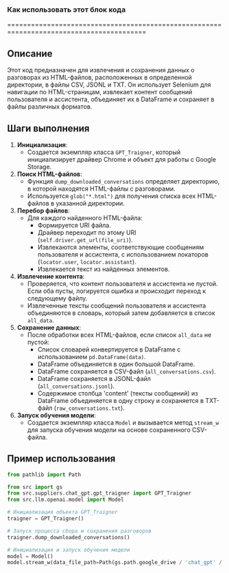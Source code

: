 ### Как использовать этот блок кода
=========================================================================================

Описание
-------------------------
Этот код предназначен для извлечения и сохранения данных о разговорах из HTML-файлов, расположенных в определенной директории, в файлы CSV, JSONL и TXT. Он использует Selenium для навигации по HTML-страницам, извлекает контент сообщений пользователя и ассистента, объединяет их в DataFrame и сохраняет в файлы различных форматов.

Шаги выполнения
-------------------------
1. **Инициализация**:
   - Создается экземпляр класса `GPT_Traigner`, который инициализирует драйвер Chrome и объект для работы с Google Storage.
2. **Поиск HTML-файлов**:
   - Функция `dump_downloaded_conversations` определяет директорию, в которой находятся HTML-файлы с разговорами.
   - Используется `glob("*.html")` для получения списка всех HTML-файлов в указанной директории.
3. **Перебор файлов**:
   - Для каждого найденного HTML-файла:
     - Формируется URI файла.
     - Драйвер переходит по этому URI (`self.driver.get_url(file_uri)`).
     - Извлекаются элементы, соответствующие сообщениям пользователя и ассистента, с использованием локаторов (`locator.user`, `locator.assistant`).
     - Извлекается текст из найденных элементов.
4. **Извлечение контента**:
   - Проверяется, что контент пользователя и ассистента не пустой. Если оба пусты, логируется ошибка и происходит переход к следующему файлу.
   - Извлеченные тексты сообщений пользователя и ассистента объединяются в словарь, который затем добавляется в список `all_data`.
5. **Сохранение данных**:
   - После обработки всех HTML-файлов, если список `all_data` не пустой:
     - Список словарей конвертируется в DataFrame с использованием `pd.DataFrame(data)`.
     - DataFrame объединяется в один большой DataFrame.
     - DataFrame сохраняется в CSV-файл (`all_conversations.csv`).
     - DataFrame сохраняется в JSONL-файл (`all_conversations.jsonl`).
     - Содержимое столбца 'content' (тексты сообщений) из DataFrame объединяется в одну строку и сохраняется в TXT-файл (`raw_conversations.txt`).
6. **Запуск обучения модели**:
   - Создается экземпляр класса `Model` и вызывается метод `stream_w` для запуска обучения модели на основе сохраненного CSV-файла.

Пример использования
-------------------------

```python
from pathlib import Path

from src import gs
from src.suppliers.chat_gpt.gpt_traigner import GPT_Traigner
from src.llm.openai.model import Model

# Инициализация объекта GPT_Traigner
traigner = GPT_Traigner()

# Запуск процесса сбора и сохранения разговоров
traigner.dump_downloaded_conversations()

# Инициализация и запуск обучения модели
model = Model()
model.stream_w(data_file_path=Path(gs.path.google_drive / 'chat_gpt' / 'conversation' / 'all_conversations.csv'))
```